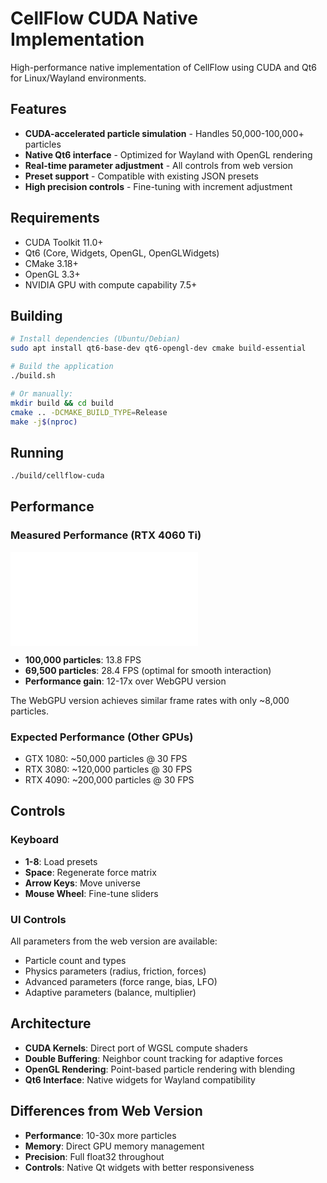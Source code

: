 # CellFlow CUDA Native Implementation

High-performance native implementation of CellFlow using CUDA and Qt6 for Linux/Wayland environments.

## Features

- **CUDA-accelerated particle simulation** - Handles 50,000-100,000+ particles
- **Native Qt6 interface** - Optimized for Wayland with OpenGL rendering
- **Real-time parameter adjustment** - All controls from web version
- **Preset support** - Compatible with existing JSON presets
- **High precision controls** - Fine-tuning with increment adjustment

## Requirements

- CUDA Toolkit 11.0+
- Qt6 (Core, Widgets, OpenGL, OpenGLWidgets)
- CMake 3.18+
- OpenGL 3.3+
- NVIDIA GPU with compute capability 7.5+

## Building

```bash
# Install dependencies (Ubuntu/Debian)
sudo apt install qt6-base-dev qt6-opengl-dev cmake build-essential

# Build the application
./build.sh

# Or manually:
mkdir build && cd build
cmake .. -DCMAKE_BUILD_TYPE=Release
make -j$(nproc)
```

## Running

```bash
./build/cellflow-cuda
```

## Performance

### Measured Performance (RTX 4060 Ti)

![Performance comparison](docs/performance-screenshots.md)

- **100,000 particles**: 13.8 FPS
- **69,500 particles**: 28.4 FPS (optimal for smooth interaction)
- **Performance gain**: 12-17x over WebGPU version

The WebGPU version achieves similar frame rates with only ~8,000 particles.

### Expected Performance (Other GPUs)
- GTX 1080: ~50,000 particles @ 30 FPS
- RTX 3080: ~120,000 particles @ 30 FPS
- RTX 4090: ~200,000 particles @ 30 FPS

## Controls

### Keyboard
- **1-8**: Load presets
- **Space**: Regenerate force matrix
- **Arrow Keys**: Move universe
- **Mouse Wheel**: Fine-tune sliders

### UI Controls
All parameters from the web version are available:
- Particle count and types
- Physics parameters (radius, friction, forces)
- Advanced parameters (force range, bias, LFO)
- Adaptive parameters (balance, multiplier)

## Architecture

- **CUDA Kernels**: Direct port of WGSL compute shaders
- **Double Buffering**: Neighbor count tracking for adaptive forces
- **OpenGL Rendering**: Point-based particle rendering with blending
- **Qt6 Interface**: Native widgets for Wayland compatibility

## Differences from Web Version

- **Performance**: 10-30x more particles
- **Memory**: Direct GPU memory management
- **Precision**: Full float32 throughout
- **Controls**: Native Qt widgets with better responsiveness